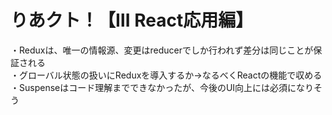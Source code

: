 # りあクト！【Ⅲ React応用編】
・Reduxは、唯一の情報源、変更はreducerでしか行われず差分は同じことが保証される<br>
・グローバル状態の扱いにReduxを導入するか→なるべくReactの機能で収める<br>
・Suspenseはコード理解までできなかったが、今後のUI向上には必須になりそう<br>
